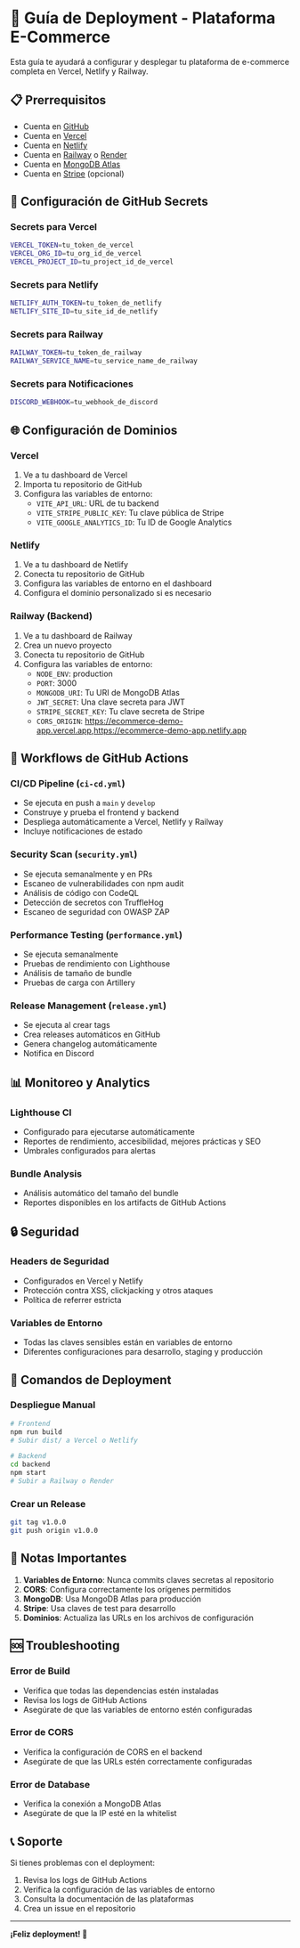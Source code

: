 # 🚀 Guía de Deployment - Plataforma E-Commerce

Esta guía te ayudará a configurar y desplegar tu plataforma de e-commerce completa en Vercel, Netlify y Railway.

## 📋 Prerrequisitos

- Cuenta en [GitHub](https://github.com)
- Cuenta en [Vercel](https://vercel.com)
- Cuenta en [Netlify](https://netlify.com)
- Cuenta en [Railway](https://railway.app) o [Render](https://render.com)
- Cuenta en [MongoDB Atlas](https://mongodb.com/atlas)
- Cuenta en [Stripe](https://stripe.com) (opcional)

## 🔧 Configuración de GitHub Secrets

### Secrets para Vercel

```bash
VERCEL_TOKEN=tu_token_de_vercel
VERCEL_ORG_ID=tu_org_id_de_vercel
VERCEL_PROJECT_ID=tu_project_id_de_vercel
```

### Secrets para Netlify

```bash
NETLIFY_AUTH_TOKEN=tu_token_de_netlify
NETLIFY_SITE_ID=tu_site_id_de_netlify
```

### Secrets para Railway

```bash
RAILWAY_TOKEN=tu_token_de_railway
RAILWAY_SERVICE_NAME=tu_service_name_de_railway
```

### Secrets para Notificaciones

```bash
DISCORD_WEBHOOK=tu_webhook_de_discord
```

## 🌐 Configuración de Dominios

### Vercel

1. Ve a tu dashboard de Vercel
2. Importa tu repositorio de GitHub
3. Configura las variables de entorno:
   - `VITE_API_URL`: URL de tu backend
   - `VITE_STRIPE_PUBLIC_KEY`: Tu clave pública de Stripe
   - `VITE_GOOGLE_ANALYTICS_ID`: Tu ID de Google Analytics

### Netlify

1. Ve a tu dashboard de Netlify
2. Conecta tu repositorio de GitHub
3. Configura las variables de entorno en el dashboard
4. Configura el dominio personalizado si es necesario

### Railway (Backend)

1. Ve a tu dashboard de Railway
2. Crea un nuevo proyecto
3. Conecta tu repositorio de GitHub
4. Configura las variables de entorno:
   - `NODE_ENV`: production
   - `PORT`: 3000
   - `MONGODB_URI`: Tu URI de MongoDB Atlas
   - `JWT_SECRET`: Una clave secreta para JWT
   - `STRIPE_SECRET_KEY`: Tu clave secreta de Stripe
   - `CORS_ORIGIN`: https://ecommerce-demo-app.vercel.app,https://ecommerce-demo-app.netlify.app

## 🔄 Workflows de GitHub Actions

### CI/CD Pipeline (`ci-cd.yml`)

- Se ejecuta en push a `main` y `develop`
- Construye y prueba el frontend y backend
- Despliega automáticamente a Vercel, Netlify y Railway
- Incluye notificaciones de estado

### Security Scan (`security.yml`)

- Se ejecuta semanalmente y en PRs
- Escaneo de vulnerabilidades con npm audit
- Análisis de código con CodeQL
- Detección de secretos con TruffleHog
- Escaneo de seguridad con OWASP ZAP

### Performance Testing (`performance.yml`)

- Se ejecuta semanalmente
- Pruebas de rendimiento con Lighthouse
- Análisis de tamaño de bundle
- Pruebas de carga con Artillery

### Release Management (`release.yml`)

- Se ejecuta al crear tags
- Crea releases automáticos en GitHub
- Genera changelog automáticamente
- Notifica en Discord

## 📊 Monitoreo y Analytics

### Lighthouse CI

- Configurado para ejecutarse automáticamente
- Reportes de rendimiento, accesibilidad, mejores prácticas y SEO
- Umbrales configurados para alertas

### Bundle Analysis

- Análisis automático del tamaño del bundle
- Reportes disponibles en los artifacts de GitHub Actions

## 🔒 Seguridad

### Headers de Seguridad

- Configurados en Vercel y Netlify
- Protección contra XSS, clickjacking y otros ataques
- Política de referrer estricta

### Variables de Entorno

- Todas las claves sensibles están en variables de entorno
- Diferentes configuraciones para desarrollo, staging y producción

## 🚀 Comandos de Deployment

### Despliegue Manual

```bash
# Frontend
npm run build
# Subir dist/ a Vercel o Netlify

# Backend
cd backend
npm start
# Subir a Railway o Render
```

### Crear un Release

```bash
git tag v1.0.0
git push origin v1.0.0
```

## 📝 Notas Importantes

1. **Variables de Entorno**: Nunca commits claves secretas al repositorio
2. **CORS**: Configura correctamente los orígenes permitidos
3. **MongoDB**: Usa MongoDB Atlas para producción
4. **Stripe**: Usa claves de test para desarrollo
5. **Dominios**: Actualiza las URLs en los archivos de configuración

## 🆘 Troubleshooting

### Error de Build

- Verifica que todas las dependencias estén instaladas
- Revisa los logs de GitHub Actions
- Asegúrate de que las variables de entorno estén configuradas

### Error de CORS

- Verifica la configuración de CORS en el backend
- Asegúrate de que las URLs estén correctamente configuradas

### Error de Database

- Verifica la conexión a MongoDB Atlas
- Asegúrate de que la IP esté en la whitelist

## 📞 Soporte

Si tienes problemas con el deployment:

1. Revisa los logs de GitHub Actions
2. Verifica la configuración de las variables de entorno
3. Consulta la documentación de las plataformas
4. Crea un issue en el repositorio

---

**¡Feliz deployment! 🎉**
